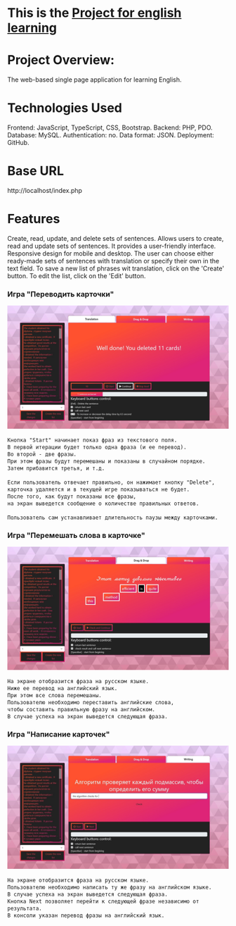 ﻿# This is the [Project for english learning](https://bart-git21.github.io/English-Cards/)

# Project Overview:
The web-based single page application for learning English.

# Technologies Used
Frontend: JavaScript, TypeScript, CSS, Bootstrap.
Backend: PHP, PDO.
Database: MySQL.
Authentication: no.
Data format: JSON.
Deployment: GitHub.

# Base URL
http://localhost/index.php

# Features
Create, read, update, and delete sets of sentences.
Allows users to create, read and update sets of sentences.
It provides a user-friendly interface.
Responsive design for mobile and desktop.
The user can choose either ready-made sets 
of sentences with translation 
or specify their own in the text field.
To save a new list of phrases wit translation, 
click on the 'Create' button.
To edit the list, click on the 'Edit' button.

### Игра "Переводить карточки"
![screen](https://github.com/bart-git21/English-Cards/blob/master/intro_translation.jpg)
```
Кнопка "Start" начинает показ фраз из текстового поля. 
В первой итерации будет только одна фраза (и ее перевод).
Во второй - две фразы. 
При этом фразы будут перемешаны и показаны в случайном порядке.
Затем прибавится третья, и т.д.

Если пользователь отвечает правильно, он нажимает кнопку "Delete",
карточка удаляется и в текущей игре показываться не будет.
После того, как будут показаны все фразы,
на экран выведется сообщение о количестве правильных ответов.

Пользователь сам устанавливает длительность паузы между карточками.
```

### Игра "Перемешать слова в карточке"
![screen](https://github.com/bart-git21/English-Cards/blob/master/intro_dragdrop.jpg)
```
На экране отобразится фраза на русском языке.
Ниже ее перевод на английский язык.
При этом все слова перемешаны.
Пользователю необходимо переставить английские слова, 
чтобы составить правильную фразу на английском.
В случае успеха на экран выведется следующая фраза.
```

### Игра "Написание карточек"
![screen](https://github.com/bart-git21/English-Cards/blob/master/intro_writing.jpg)
```
На экране отобразится фраза на русском языке.
Пользователю необходимо написать ту же фразу на английском языке.
В случае успеха на экран выведется следующая фраза.
Кнопка Next позволяет перейти к следующей фразе независимо от результата.
В консоли указан перевод фразы на английский язык.
```